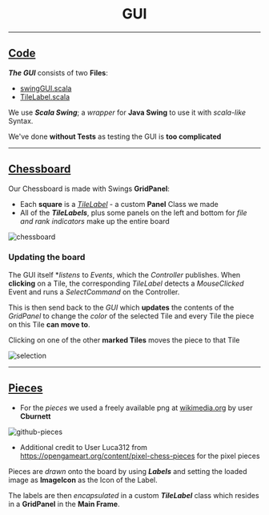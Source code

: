 <p align="center">
  
  <h1 align="center">GUI</h3>
</p>

---

## [Code](src/main/scala/de/htwg/se/chess/aview/gui)

**_The GUI_** consists of two **Files**:

 - [swingGUI.scala](src/main/scala/de/htwg/se/chess/aview/gui/swingGUI.scala)
 - [TileLabel.scala](src/main/scala/de/htwg/se/chess/aview/gui/TileLabel.scala)

We use **_Scala Swing_**; a _wrapper_ for **Java Swing** to use it with _scala-like_ Syntax.

We've done **without Tests** as testing the GUI is **too complicated**
  
---
  
## [Chessboard](https://www.chessprogramming.org/Chessboard)
  
Our Chessboard is made with Swings **GridPanel**:
 - Each **square** is a _[TileLabel](src/main/scala/de/htwg/se/chess/aview/gui/TileLabel.scala)_ - a custom **Panel** Class we made
 - All of the **_TileLabels_**, plus some panels on the left and bottom for _file and rank indicators_ make up the entire board
  
![chessboard](https://user-images.githubusercontent.com/92474958/149640313-0097effc-e62d-4d5e-828e-96e014c02982.png)
  
### Updating the board
  
The GUI itself **listens* to _Events_, which the _Controller_ publishes.
When **clicking** on a Tile, the corresponding _TileLabel_ detects a _MouseClicked_ Event and runs a _SelectCommand_ on the Controller.
  
This is then send back to the _GUI_ which **updates** the contents of the _GridPanel_ to change the _color_ of the selected Tile and every
Tile the piece on this Tile **can move to**.
  
Clicking on one of the other **marked Tiles** moves the piece to that Tile
  
![selection](https://media.giphy.com/media/oPfLtfDLt0tbMANKeE/giphy.gif)
  
  

---

## [Pieces](src/main/resources/pieces)
  
 - For the _pieces_ we used a freely available png at [wikimedia.org](https://commons.wikimedia.org/wiki/Category:SVG_chess_pieces) by user **Cburnett**

![github-pieces](https://user-images.githubusercontent.com/92474958/146582931-bf7e4aa4-ce28-4883-8337-711be60ddfc4.png)

 - Additional credit to User Luca312 from https://opengameart.org/content/pixel-chess-pieces for the pixel pieces

Pieces are _drawn_ onto the board by using **_Labels_** and setting the loaded image as **ImageIcon** as the Icon of the Label.

The labels are then _encapsulated_ in a custom **_TileLabel_** class which resides in a **GridPanel** in the **Main Frame**.
